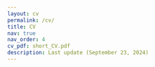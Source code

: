 ```yaml
---
layout: cv
permalink: /cv/
title: CV
nav: true
nav_order: 4
cv_pdf: short_CV.pdf
description: Last update (September 23, 2024)
---
```

